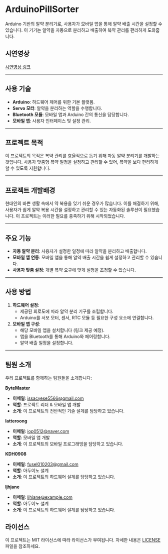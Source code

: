 # ArduinoPillSorter

Arduino 기반의 알약 분리기로, 사용자가 모바일 앱을 통해 알약 배출 시간을 설정할 수 있습니다. 이 기기는 알약을 자동으로 분리하고 배출하여 복약 관리를 편리하게 도와줍니다.

## 시연영상

[시연영상 링크](https://example.com)  

---

## 사용 기술

- **Arduino**: 하드웨어 제어를 위한 기본 플랫폼.
- **Servo 모터**: 알약을 분리하는 역할을 수행합니다.
- **Bluetooth 모듈**: 모바일 앱과 Arduino 간의 통신을 담당합니다.
- **모바일 앱**: 사용자 인터페이스 및 설정 관리.

---

## 프로젝트 목적

이 프로젝트의 목적은 복약 관리를 효율적으로 돕기 위해 자동 알약 분리기를 개발하는 것입니다. 사용자 맞춤형 복약 일정을 설정하고 관리할 수 있어, 복약을 보다 편리하게 할 수 있도록 지원합니다.

---

## 프로젝트 개발배경

현대인의 바쁜 생활 속에서 약 복용을 잊기 쉬운 경우가 많습니다. 이를 해결하기 위해, 사용자가 쉽게 알약 복용 시간을 설정하고 관리할 수 있는 자동화된 솔루션이 필요했습니다. 이 프로젝트는 이러한 필요를 충족하기 위해 시작되었습니다.

---

## 주요 기능

- **자동 알약 분리**: 사용자가 설정한 일정에 따라 알약을 분리하고 배출합니다.
- **모바일 앱 연동**: 모바일 앱을 통해 알약 배출 시간을 쉽게 설정하고 관리할 수 있습니다.
- **사용자 맞춤 설정**: 개별 복약 요구에 맞게 설정을 조정할 수 있습니다.

---

## 사용 방법

1. **하드웨어 설정**:
    - 제공된 회로도에 따라 알약 분리 기구를 조립합니다.
    - Arduino를 서보 모터, 센서, RTC 모듈 등 필요한 구성 요소에 연결합니다.
2. **모바일 앱 구성**:
    - 해당 모바일 앱을 설치합니다 (링크 제공 예정).
    - 앱을 Bluetooth를 통해 Arduino와 페어링합니다.
    - 알약 배출 일정을 설정합니다.

---

## 팀원 소개

우리 프로젝트를 함께하는 팀원들을 소개합니다:

**ByteMaster**

- **이메일**: [issacyese5566@gmail.com](mailto:issacyese5566@gmail.com)
- **역할**: 프로젝트 리더 & 모바일 앱 개발
- **소개**: 이 프로젝트의 전반적인 기술 설계를 담당하고 있습니다.

**latteroong**

- **이메일**: [iop0512@naver.com](mailto:iop0512@naver.com)
- **역할**: 모바일 앱 개발
- **소개**: 이 프로젝트의 모바일 프로그래밍을 담당하고 있습니다.

**KDH0908** 

- **이메일**: [fusel010203@gmail.com](mailto:fusel010203@gmail.com)
- **역할**: 아두이노 설계
- **소개**: 이 프로젝트의 하드웨어 설계를 담당하고 있습니다.

**ljhjane**

- **이메일**: [ljhjane@example.com](mailto:ljhjane@example.com) 
- **역할**: 아두이노 설계
- **소개**: 이 프로젝트의 하드웨어 설계를 담당하고 있습니다.

## 라이선스

이 프로젝트는 MIT 라이선스에 따라 라이선스가 부여됩니다. 자세한 내용은 [LICENSE](LICENSE) 파일을 참조하세요.
